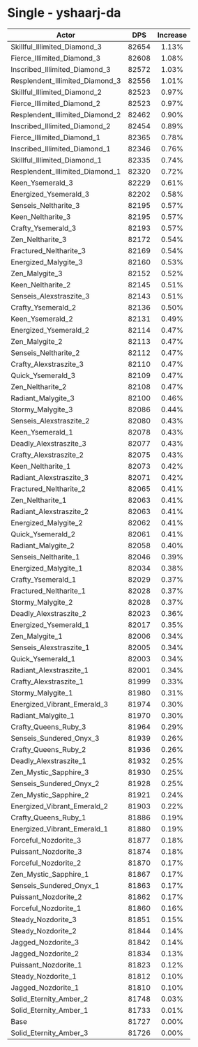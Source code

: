 # Single - yshaarj-da
| Actor | DPS | Increase |
|---|:---:|:---:|
|Skillful_Illimited_Diamond_3|82654|1.13%|
|Fierce_Illimited_Diamond_3|82608|1.08%|
|Inscribed_Illimited_Diamond_3|82572|1.03%|
|Resplendent_Illimited_Diamond_3|82556|1.01%|
|Skillful_Illimited_Diamond_2|82523|0.97%|
|Fierce_Illimited_Diamond_2|82523|0.97%|
|Resplendent_Illimited_Diamond_2|82462|0.90%|
|Inscribed_Illimited_Diamond_2|82454|0.89%|
|Fierce_Illimited_Diamond_1|82365|0.78%|
|Inscribed_Illimited_Diamond_1|82346|0.76%|
|Skillful_Illimited_Diamond_1|82335|0.74%|
|Resplendent_Illimited_Diamond_1|82320|0.72%|
|Keen_Ysemerald_3|82229|0.61%|
|Energized_Ysemerald_3|82202|0.58%|
|Senseis_Neltharite_3|82195|0.57%|
|Keen_Neltharite_3|82195|0.57%|
|Crafty_Ysemerald_3|82193|0.57%|
|Zen_Neltharite_3|82172|0.54%|
|Fractured_Neltharite_3|82169|0.54%|
|Energized_Malygite_3|82160|0.53%|
|Zen_Malygite_3|82152|0.52%|
|Keen_Neltharite_2|82145|0.51%|
|Senseis_Alexstraszite_3|82143|0.51%|
|Crafty_Ysemerald_2|82136|0.50%|
|Keen_Ysemerald_2|82131|0.49%|
|Energized_Ysemerald_2|82114|0.47%|
|Zen_Malygite_2|82113|0.47%|
|Senseis_Neltharite_2|82112|0.47%|
|Crafty_Alexstraszite_3|82110|0.47%|
|Quick_Ysemerald_3|82109|0.47%|
|Zen_Neltharite_2|82108|0.47%|
|Radiant_Malygite_3|82100|0.46%|
|Stormy_Malygite_3|82086|0.44%|
|Senseis_Alexstraszite_2|82080|0.43%|
|Keen_Ysemerald_1|82078|0.43%|
|Deadly_Alexstraszite_3|82077|0.43%|
|Crafty_Alexstraszite_2|82075|0.43%|
|Keen_Neltharite_1|82073|0.42%|
|Radiant_Alexstraszite_3|82071|0.42%|
|Fractured_Neltharite_2|82065|0.41%|
|Zen_Neltharite_1|82063|0.41%|
|Radiant_Alexstraszite_2|82063|0.41%|
|Energized_Malygite_2|82062|0.41%|
|Quick_Ysemerald_2|82061|0.41%|
|Radiant_Malygite_2|82058|0.40%|
|Senseis_Neltharite_1|82046|0.39%|
|Energized_Malygite_1|82034|0.38%|
|Crafty_Ysemerald_1|82029|0.37%|
|Fractured_Neltharite_1|82028|0.37%|
|Stormy_Malygite_2|82028|0.37%|
|Deadly_Alexstraszite_2|82023|0.36%|
|Energized_Ysemerald_1|82017|0.35%|
|Zen_Malygite_1|82006|0.34%|
|Senseis_Alexstraszite_1|82005|0.34%|
|Quick_Ysemerald_1|82003|0.34%|
|Radiant_Alexstraszite_1|82001|0.34%|
|Crafty_Alexstraszite_1|81999|0.33%|
|Stormy_Malygite_1|81980|0.31%|
|Energized_Vibrant_Emerald_3|81974|0.30%|
|Radiant_Malygite_1|81970|0.30%|
|Crafty_Queens_Ruby_3|81964|0.29%|
|Senseis_Sundered_Onyx_3|81939|0.26%|
|Crafty_Queens_Ruby_2|81936|0.26%|
|Deadly_Alexstraszite_1|81932|0.25%|
|Zen_Mystic_Sapphire_3|81930|0.25%|
|Senseis_Sundered_Onyx_2|81928|0.25%|
|Zen_Mystic_Sapphire_2|81921|0.24%|
|Energized_Vibrant_Emerald_2|81903|0.22%|
|Crafty_Queens_Ruby_1|81886|0.19%|
|Energized_Vibrant_Emerald_1|81880|0.19%|
|Forceful_Nozdorite_3|81877|0.18%|
|Puissant_Nozdorite_3|81874|0.18%|
|Forceful_Nozdorite_2|81870|0.17%|
|Zen_Mystic_Sapphire_1|81867|0.17%|
|Senseis_Sundered_Onyx_1|81863|0.17%|
|Puissant_Nozdorite_2|81862|0.17%|
|Forceful_Nozdorite_1|81860|0.16%|
|Steady_Nozdorite_3|81851|0.15%|
|Steady_Nozdorite_2|81844|0.14%|
|Jagged_Nozdorite_3|81842|0.14%|
|Jagged_Nozdorite_2|81834|0.13%|
|Puissant_Nozdorite_1|81823|0.12%|
|Steady_Nozdorite_1|81812|0.10%|
|Jagged_Nozdorite_1|81810|0.10%|
|Solid_Eternity_Amber_2|81748|0.03%|
|Solid_Eternity_Amber_1|81733|0.01%|
|Base|81727|0.00%|
|Solid_Eternity_Amber_3|81726|0.00%|
